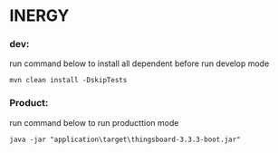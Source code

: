 # INERGY

### dev:
run command below to install all dependent before run develop mode

    mvn clean install -DskipTests

### Product:
run command below to run producttion mode

    java -jar "application\target\thingsboard-3.3.3-boot.jar"

